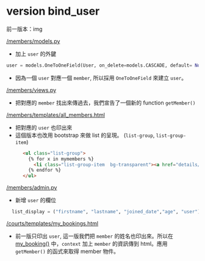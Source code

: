 # version bind_user

前一版本：img

[/members/models.py](/members/models.py)
* 加上 `user` 的外鍵
```python
user = models.OneToOneField(User, on_delete=models.CASCADE, default= None, blank=True, null=True)
```
* 因為一個 `user` 對應一個 `member`, 所以採用 `OneToOneField` 來建立 `user`。

[/members/views.py](/members/views.py)
* 把對應的 `member` 找出來傳過去，我們宣告了一個新的 function `getMember()`

[/members/templates/all_members.html](/members/templates/all_members.html)
* 把對應的 `user` 也印出來
* 這個版本也改用 bootstrap 來做 list 的呈現。 (`list-group`, `list-group-item`)

```html
      <ul class="list-group">
        {% for x in mymembers %}
          <li class="list-group-item  bg-transparent"><a href="details/{{ x.id }}">{{ x.lastname }}{{ x.firstname }}</a>, ({{ x.user }}) {{x.age}} 歲</li>
        {% endfor %}
      </ul>
```      

[/members/admin.py](/members/admin.py)
* 新增 `user` 的欄位

```python
  list_display = ("firstname", "lastname", "joined_date","age", "user")
```

[/courts/templates/my_bookings.html](/courts/templates/my_bookings.html)
* 前一版只印出 `user`, 這一版我們把 `member` 的姓名也印出來。所以在 [my_booking()](/courts/views.py) 中，`context` 加上 `member` 的資訊傳到 html。應用 `getMember()` 的函式來取得 member 物件。



